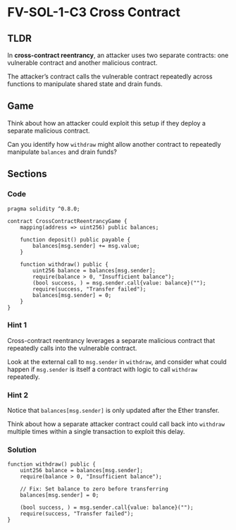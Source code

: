 # FV-SOL-1-C3 Cross Contract

## TLDR

In **cross-contract reentrancy**, an attacker uses two separate contracts: one vulnerable contract and another malicious contract.

The attacker’s contract calls the vulnerable contract repeatedly across functions to manipulate shared state and drain funds.

## Game

Think about how an attacker could exploit this setup if they deploy a separate malicious contract.

Can you identify how `withdraw` might allow another contract to repeatedly manipulate `balances` and drain funds?

## Sections
### Code
```solidity
pragma solidity ^0.8.0;

contract CrossContractReentrancyGame {
    mapping(address => uint256) public balances;

    function deposit() public payable {
        balances[msg.sender] += msg.value;
    }

    function withdraw() public {
        uint256 balance = balances[msg.sender];
        require(balance > 0, "Insufficient balance");
        (bool success, ) = msg.sender.call{value: balance}("");
        require(success, "Transfer failed");
        balances[msg.sender] = 0;
    }
}
```


### Hint 1
Cross-contract reentrancy leverages a separate malicious contract that repeatedly calls into the vulnerable contract.

Look at the external call to `msg.sender` in `withdraw`, and consider what could happen if `msg.sender` is itself a contract with logic to call `withdraw` repeatedly.


### Hint 2
Notice that `balances[msg.sender]` is only updated after the Ether transfer.

Think about how a separate attacker contract could call back into `withdraw` multiple times within a single transaction to exploit this delay.


### Solution
```solidity
function withdraw() public {
    uint256 balance = balances[msg.sender];
    require(balance > 0, "Insufficient balance");
    
    // Fix: Set balance to zero before transferring
    balances[msg.sender] = 0; 
    
    (bool success, ) = msg.sender.call{value: balance}("");
    require(success, "Transfer failed");
}
```


